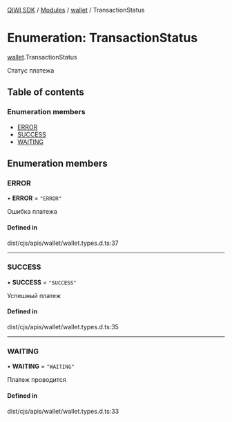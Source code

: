 [QIWI SDK](../README.md) / [Modules](../modules.md) / [wallet](../modules/wallet.md) / TransactionStatus

# Enumeration: TransactionStatus

[wallet](../modules/wallet.md).TransactionStatus

Статус платежа

## Table of contents

### Enumeration members

- [ERROR](wallet.TransactionStatus.md#error)
- [SUCCESS](wallet.TransactionStatus.md#success)
- [WAITING](wallet.TransactionStatus.md#waiting)

## Enumeration members

### ERROR

• **ERROR** = `"ERROR"`

Ошибка платежа

#### Defined in

dist/cjs/apis/wallet/wallet.types.d.ts:37

___

### SUCCESS

• **SUCCESS** = `"SUCCESS"`

Успешный платеж

#### Defined in

dist/cjs/apis/wallet/wallet.types.d.ts:35

___

### WAITING

• **WAITING** = `"WAITING"`

Платеж проводится

#### Defined in

dist/cjs/apis/wallet/wallet.types.d.ts:33
